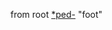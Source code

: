 from root [*ped-](https://www.etymonline.com/word/*ped- "Etymology, meaning and definition of *ped-") "foot"
